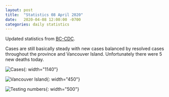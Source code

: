 ```yaml
---
layout: post
title:  "Statistics 08 April 2020"
date:   2020-04-08 12:00:00 -0700
categories: daily statistics
---
```


Updated statistics from [BC-CDC](http://www.bccdc.ca/health-info/diseases-conditions/covid-19/case-counts-press-statements).  

Cases are still basically steady with new cases balanced by resolved cases throughout the province and Vancouver Island.  Unfortunately there were 5 new deaths today.  

![Cases](/covid19BCStats/images/2020-04-08-Cases.png){: width="1140"}

![Vancouver Island](/covid19BCStats/images/2020-04-08-VancouverIsland.png){: width="450"}

![Testing numbers](/covid19BCStats/images/2020-04-08-TestingRate.png){: width="500"}
